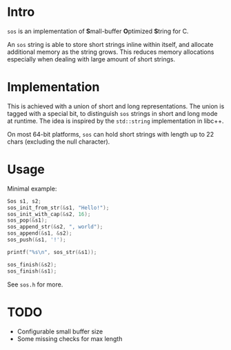 # Intro
`sos` is an implementation of **S**mall-buffer **O**ptimized **S**tring for C.

An `sos` string is able to store short strings inline within itself, and allocate additional memory as the string grows.
This reduces memory allocations especially when dealing with large amount of short strings.

# Implementation
This is achieved with a union of short and long representations. The union is tagged with a special bit, to distinguish `sos` strings in short and long mode at runtime. The idea is inspired by the `std::string` implementation in libc++.

On most 64-bit platforms, `sos` can hold short strings with length up to 22 chars (excluding the null character).

# Usage
Minimal example:
```c
Sos s1, s2;
sos_init_from_str(&s1, "Hello!");
sos_init_with_cap(&s2, 16);
sos_pop(&s1);
sos_append_str(&s2, ", world");
sos_append(&s1, &s2);
sos_push(&s1, '!');

printf("%s\n", sos_str(&s1));

sos_finish(&s2);
sos_finish(&s1);
```
See `sos.h` for more.

# TODO
* Configurable small buffer size
* Some missing checks for max length
